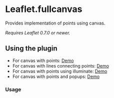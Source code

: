 Leaflet.fullcanvas
=====================

Provides implementation of points using canvas.

*Requires Leaflet 0.7.0 or newer.*

## Using the plugin
* For canvas with points: [Demo](http://cyrilcherian.github.io/Leaflet-Fullcanvas/demo/Canvas-With-Points.html)
* For canvas with lines connecting points: [Demo](http://cyrilcherian.github.io/Leaflet-Fullcanvas/demo/Canvas-With-Lines.html)
* For canvas with points using illuminate: [Demo](http://cyrilcherian.github.io/Leaflet-Fullcanvas/demo/Canvas-With-Illuminate-Points.html)
* For canvas with points and popups: [Demo](http://cyrilcherian.github.io/Leaflet-Fullcanvas/demo/Canvas-With-Points-Poups.html)
### Usage
